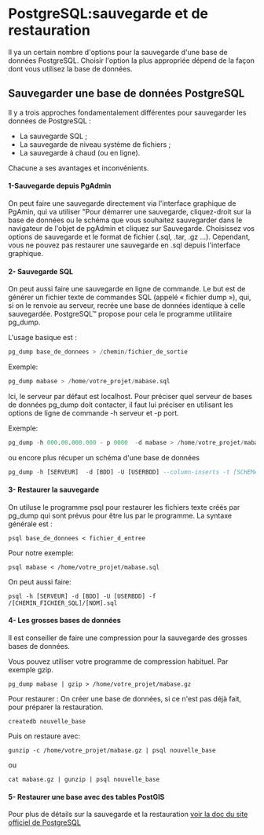 PostgreSQL:sauvegarde et de restauration
===
Il ya un certain nombre d'options pour la sauvegarde d'une base de données PostgreSQL. Choisir l'option la plus appropriée dépend de la façon dont vous utilisez la base de données. 


Sauvegarder une base de données PostgreSQL
----
Il y a trois approches fondamentalement différentes pour sauvegarder les données de PostgreSQL :

- La sauvegarde SQL ;
- La sauvegarde de niveau système de fichiers ;
- La sauvegarde à chaud (ou en ligne).

Chacune a ses avantages et inconvénients.

####  1-Sauvegarde depuis PgAdmin

On peut faire une sauvegarde directement via l'interface graphique de PgAmin, qui va utiliser "Pour démarrer une sauvegarde, cliquez-droit sur la base de données ou le schéma que vous souhaitez sauvegarder dans le navigateur de l'objet de pgAdmin et cliquez sur Sauvegarde. Choisissez vos options de sauvegarde et le format de fichier (.sql, .tar, .gz ...). Cependant, vous ne pouvez pas restaurer une sauvegarde en .sql depuis l'interface graphique. 

####  2- Sauvegarde SQL

On peut aussi faire une sauvegarde en ligne de commande. Le but est de générer un fichier texte de commandes SQL (appelé « fichier dump »), qui, si on le renvoie au serveur, recrée une base de données identique à celle sauvegardée. PostgreSQL™ propose pour cela le programme utilitaire pg_dump. 

L'usage basique est :

```sql
pg_dump base_de_donnees > /chemin/fichier_de_sortie
```
Exemple: 
```sql
pg_dump mabase > /home/votre_projet/mabase.sql
```

Ici, le serveur par défaut est localhost. Pour préciser quel serveur de bases de données pg_dump doit contacter, il faut lui préciser en utilisant les options de ligne de commande -h serveur et -p port. 

Exemple: 
```sql
pg_dump -h 000.00.000.000 - p 0000  -d mabase > /home/votre_projet/mabase.sql
```
ou encore plus récuper un schéma d'une base de données 
```sql
pg_dump -h [SERVEUR]  -d [BDD] -U [USERBDD] --column-inserts -t [SCHEMA].[TABLE] > /[CHEMIN_FICHIER_SQL]/[NOM].sql
```

####  3- Restaurer la sauvegarde

On utiluse le programme psql pour restaurer les fichiers texte créés par pg_dump qui sont prévus pour être lus par le programme. La syntaxe générale est :
```
psql base_de_donnees < fichier_d_entree
```
Pour notre exemple:
```
psql mabase < /home/votre_projet/mabase.sql
```
On peut aussi faire:

```
psql -h [SERVEUR] -d [BDD] -U [USERBDD] -f /[CHEMIN_FICHIER_SQL]/[NOM].sql
```
#### 4- Les grosses bases de données

Il est conseiller de faire une compression pour la sauvegarde des grosses bases de données. 

Vous pouvez utiliser votre programme de compression habituel. Par exemple gzip.
```
pg_dump mabase | gzip > /home/votre_projet/mabase.gz
```
Pour restaurer :
On créer une base de données, si ce n'est pas déjà fait, pour préparer la restauration. 
``` 
createdb nouvelle_base
```
Puis on restaure avec: 
```
gunzip -c /home/votre_projet/mabase.gz | psql nouvelle_base
```
ou
```
cat mabase.gz | gunzip | psql nouvelle_base
```

#### 5- Restaurer une base avec des tables PostGIS

[](https://github.com/xaadim/stage_carto_2015/blob/master/Installation%20de%20PostGIS.md) 

Pour plus de détails sur la sauvegarde et la restauration  [voir la doc du site officiel de PostgreSQL](http://docs.postgresqlfr.org/8.1/backup.html)
